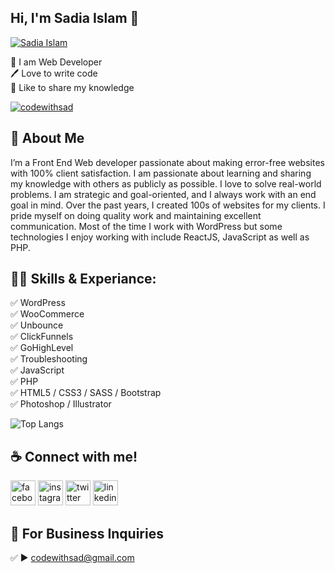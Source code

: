 ## Hi, I'm Sadia Islam 👋
[<img src='https://github.com/codewithsad/codwithsad/blob/main/img/bg.jpg?raw=true' alt='Sadia Islam'>](https://github.com/codewithsad/)
<p>
👑 I am Web Developer <br> 
🖊️ Love to write code <br> 
🎤 Like to share my knowledge </p> 


<p align="left"> <a href="https://twitter.com/codewithsad" target="blank"><img src="https://img.shields.io/twitter/follow/codewithsad?logo=twitter&style=for-the-badge" alt="codewithsad" /></a> </p>

## 🚀 About Me
I’m a Front End Web developer passionate about making error-free websites with 100% client satisfaction. I am passionate about learning and sharing my knowledge with others as publicly as possible. I love to solve real-world problems. I am strategic and goal-oriented, and I always work with an end goal in mind. Over the past years, I created 100s of websites for my clients. I pride myself on doing quality work and maintaining excellent communication. Most of the time I work with WordPress but some technologies I enjoy working with include ReactJS, JavaScript as well as PHP. 

## 👨‍💻 Skills & Experiance: 
✅ WordPress <br>
✅ WooCommerce <br>
✅ Unbounce <br> 
✅ ClickFunnels <br> 
✅ GoHighLevel <br> 
✅ Troubleshooting <br> 
✅ JavaScript <br>
✅ PHP <br>
✅ HTML5 / CSS3 / SASS / Bootstrap <br>
✅ Photoshop / Illustrator <br>

![Top Langs](https://github-readme-stats.vercel.app/api/top-langs/?username=codewithsad&layout=compact)


## ☕ Connect with me!
[<img src='https://github.com/codewithsad/codwithsad/blob/main/img/facebook.png?raw=true' alt='facebook' height='40'>](https://www.facebook.com/codewithsad)  [<img src='https://github.com/codewithsad/codwithsad/blob/main/img/instagram.png?raw=true' alt='instagram' height='40'>](https://www.instagram.com/codewithsad/)  [<img src='https://github.com/codewithsad/codwithsad/blob/main/img/twitter.png?raw=true' alt='twitter' height='40'>](https://twitter.com/codwithsad)  [<img src='https://github.com/codewithsad/codwithsad/blob/main/img/linkedin.png?raw=true' alt='linkedin' height='40'>](https://www.linkedin.com/in/web-developer-codewithsad/)  



## 📧 For Business Inquiries 
✅  ► codewithsad@gmail.com


